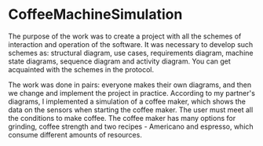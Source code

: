 # CoffeeMachineSimulation

The purpose of the work was to create a project with all the schemes of interaction and operation of the software. It was necessary to develop such schemes as: structural diagram, use cases, requirements diagram, machine state diagrams, sequence diagram and activity diagram. You can get acquainted with the schemes in the protocol.

The work was done in pairs: everyone makes their own diagrams, and then we change and implement the project in practice. According to my partner's diagrams, I implemented a simulation of a coffee maker, which shows the data on the sensors when starting the coffee maker. The user must meet all the conditions to make coffee. The coffee maker has many options for grinding, coffee strength and two recipes - Americano and espresso, which consume different amounts of resources.
